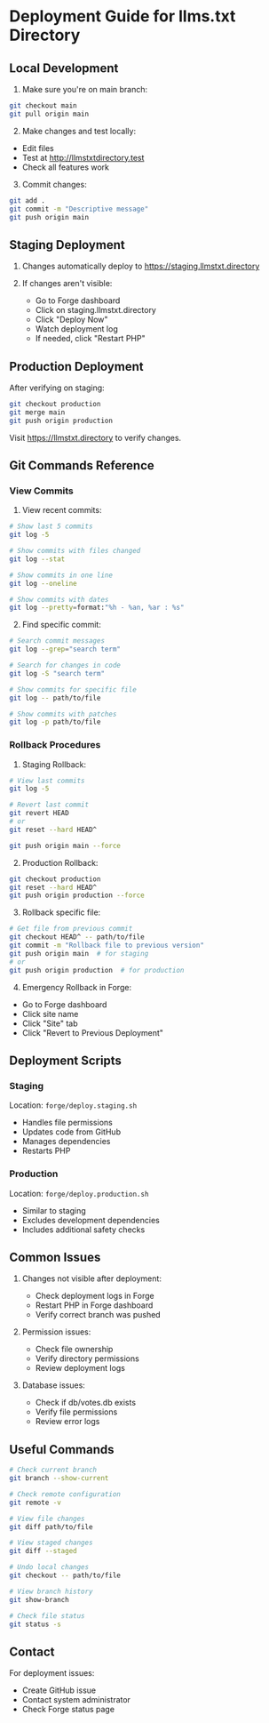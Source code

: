 # Deployment Guide for llms.txt Directory

## Local Development

1. Make sure you're on main branch:
```bash
git checkout main
git pull origin main
```

2. Make changes and test locally:
- Edit files
- Test at http://llmstxtdirectory.test
- Check all features work

3. Commit changes:
```bash
git add .
git commit -m "Descriptive message"
git push origin main
```

## Staging Deployment

1. Changes automatically deploy to https://staging.llmstxt.directory

2. If changes aren't visible:
   - Go to Forge dashboard
   - Click on staging.llmstxt.directory
   - Click "Deploy Now"
   - Watch deployment log
   - If needed, click "Restart PHP"

## Production Deployment

After verifying on staging:
```bash
git checkout production
git merge main
git push origin production
```

Visit https://llmstxt.directory to verify changes.

## Git Commands Reference

### View Commits

1. View recent commits:
```bash
# Show last 5 commits
git log -5

# Show commits with files changed
git log --stat

# Show commits in one line
git log --oneline

# Show commits with dates
git log --pretty=format:"%h - %an, %ar : %s"
```

2. Find specific commit:
```bash
# Search commit messages
git log --grep="search term"

# Search for changes in code
git log -S "search term"

# Show commits for specific file
git log -- path/to/file

# Show commits with patches
git log -p path/to/file
```

### Rollback Procedures

1. Staging Rollback:
```bash
# View last commits
git log -5

# Revert last commit
git revert HEAD
# or
git reset --hard HEAD^

git push origin main --force
```

2. Production Rollback:
```bash
git checkout production
git reset --hard HEAD^
git push origin production --force
```

3. Rollback specific file:
```bash
# Get file from previous commit
git checkout HEAD^ -- path/to/file
git commit -m "Rollback file to previous version"
git push origin main  # for staging
# or
git push origin production  # for production
```

4. Emergency Rollback in Forge:
- Go to Forge dashboard
- Click site name
- Click "Site" tab
- Click "Revert to Previous Deployment"

## Deployment Scripts

### Staging
Location: `forge/deploy.staging.sh`
- Handles file permissions
- Updates code from GitHub
- Manages dependencies
- Restarts PHP

### Production
Location: `forge/deploy.production.sh`
- Similar to staging
- Excludes development dependencies
- Includes additional safety checks

## Common Issues

1. Changes not visible after deployment:
   - Check deployment logs in Forge
   - Restart PHP in Forge dashboard
   - Verify correct branch was pushed

2. Permission issues:
   - Check file ownership
   - Verify directory permissions
   - Review deployment logs

3. Database issues:
   - Check if db/votes.db exists
   - Verify file permissions
   - Review error logs

## Useful Commands

```bash
# Check current branch
git branch --show-current

# Check remote configuration
git remote -v

# View file changes
git diff path/to/file

# View staged changes
git diff --staged

# Undo local changes
git checkout -- path/to/file

# View branch history
git show-branch

# Check file status
git status -s
```

## Contact

For deployment issues:
- Create GitHub issue
- Contact system administrator
- Check Forge status page
